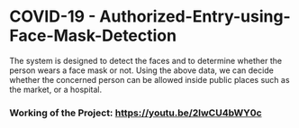 # COVID-19 - Authorized-Entry-using-Face-Mask-Detection
The system is designed to detect the faces and to determine whether the person wears a face mask or not. Using the above data, we can decide whether the concerned person can be allowed inside public places such as the market, or a hospital.

### Working of the Project: https://youtu.be/2lwCU4bWY0c
